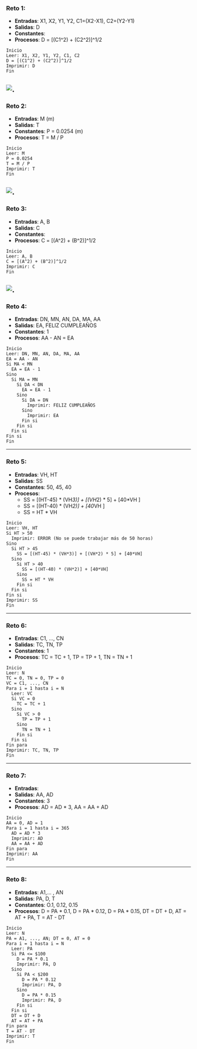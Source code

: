 ### Reto 1:
- **Entradas**: X1, X2, Y1, Y2, C1=(X2-X1), C2=(Y2-Y1)
- **Salidas**: D
- **Constantes**: 
- **Procesos**: D = [(C1^2) + (C2^2)]^1/2
```
Inicio  
Leer: X1, X2, Y1, Y2, C1, C2  
D = [(C1^2) + (C2^2)]^1/2  
Imprimir: D  
Fin
``` 
![.](./imagenes/Picture1.png)
---

### Reto 2:
- **Entradas**: M (m)
- **Salidas**: T
- **Constantes**: P = 0.0254 (m)
- **Procesos**: T = M / P
```
Inicio  
Leer: M  
P = 0.0254  
T = M / P  
Imprimir: T  
Fin
```
![.](./imagenes/Picture2.png)
---

### Reto 3:
- **Entradas**: A, B
- **Salidas**: C
- **Constantes**: 
- **Procesos**: C = [(A^2) + (B^2)]^1/2
```
Inicio  
Leer: A, B  
C = [(A^2) + (B^2)]^1/2  
Imprimir: C  
Fin
```
![.](./imagenes/Picture3.png)
---

### Reto 4:
- **Entradas**: DN, MN, AN, DA, MA, AA
- **Salidas**: EA, FELIZ CUMPLEAÑOS
- **Constantes**: 1
- **Procesos**: AA - AN = EA
```
Inicio  
Leer: DN, MN, AN, DA, MA, AA  
EA = AA - AN  
Si MA < MN  
  EA = EA - 1  
Sino  
  Si MA = MN  
    Si DA < DN  
      EA = EA - 1  
    Sino  
      Si DA = DN  
        Imprimir: FELIZ CUMPLEAÑOS  
      Sino  
        Imprimir: EA  
      Fin si 
    Fin si 
  Fin si  
Fin si
Fin
```
---

### Reto 5:
- **Entradas**: VH, HT
- **Salidas**: SS
- **Constantes**: 50, 45, 40
- **Procesos**: 
  - SS = [(HT-45) * (VH*3)] + [(VH*2) * 5] + [40*VH ]  
  - SS = [(HT-40) * (VH*2)] + [40*VH ]  
  - SS = HT * VH
```
Inicio
Leer: VH, HT  
Si HT > 50  
  Imprimir: ERROR (No se puede trabajar más de 50 horas)  
Sino  
  Si HT > 45  
    SS = [(HT-45) * (VH*3)] + [(VH*2) * 5] + [40*VH]  
  Sino  
    Si HT > 40  
      SS = [(HT-40) * (VH*2)] + [40*VH]  
    Sino  
      SS = HT * VH  
    Fin si  
  Fin si  
Fin si 
Imprimir: SS  
Fin
```
---

### Reto 6:
- **Entradas**: C1, ..., CN
- **Salidas**: TC, TN, TP
- **Constantes**: 1
- **Procesos**: TC = TC + 1, TP = TP + 1, TN = TN + 1
```
Inicio  
Leer: N  
TC = 0, TN = 0, TP = 0  
VC = C1, ..., CN  
Para i = 1 hasta i = N  
  Leer: VC  
  Si VC = 0  
    TC = TC + 1  
  Sino  
    Si VC > 0  
      TP = TP + 1  
    Sino  
      TN = TN + 1  
    Fin si  
  Fin si  
Fin para  
Imprimir: TC, TN, TP  
Fin
```
---

### Reto 7:
- **Entradas**: 
- **Salidas**: AA, AD
- **Constantes**: 3
- **Procesos**: AD = AD * 3, AA = AA + AD
```
Inicio  
AA = 0, AD = 1  
Para i = 1 hasta i = 365  
  AD = AD * 3  
  Imprimir: AD  
  AA = AA + AD  
Fin para
Imprimir: AA  
Fin
```
---

### Reto 8:
- **Entradas**: A1,... , AN
- **Salidas**: PA, D, T
- **Constantes**: O.1, 0.12, 0.15
- **Procesos**: D = PA * 0.1, D = PA * 0.12, D = PA * 0.15, DT = DT + D, AT = AT + PA, T = AT - DT
```
Inicio  
Leer: N  
PA = A1, ..., AN; DT = 0, AT = 0  
Para i = 1 hasta i = N  
  Leer: PA  
  Si PA <= $100  
    D = PA * 0.1  
    Imprimir: PA, D  
  Sino  
    Si PA < $200  
      D = PA * 0.12  
      Imprimir: PA, D  
    Sino  
      D = PA * 0.15  
      Imprimir: PA, D  
    Fin si
  Fin si 
  DT = DT + D  
  AT = AT + PA  
Fin para
T = AT - DT  
Imprimir: T  
Fin
```